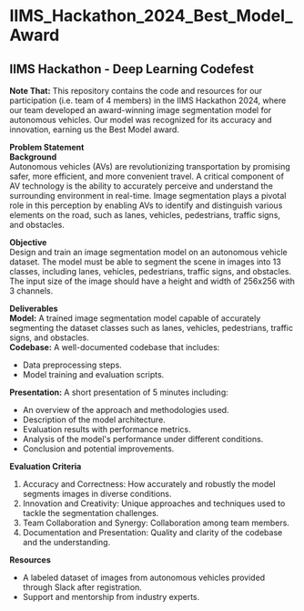 # IIMS_Hackathon_2024_Best_Model_Award<br>
## IIMS Hackathon - Deep Learning Codefest
**Note That:**
This repository contains the code and resources for our participation (i.e. team of 4 members) in the IIMS Hackathon 2024, where our team developed an award-winning image segmentation model for autonomous vehicles. Our model was recognized for its accuracy and innovation, earning us the Best Model award. <br>

**Problem Statement**<br>
**Background**<br>
Autonomous vehicles (AVs) are revolutionizing transportation by promising safer, more efficient, and more convenient travel. A critical component of AV technology is the ability to accurately perceive and understand the surrounding environment in real-time. Image segmentation plays a pivotal role in this perception by enabling AVs to identify and distinguish various elements on the road, such as lanes, vehicles, pedestrians, traffic signs, and obstacles.<br>

**Objective**<br>
Design and train an image segmentation model on an autonomous vehicle dataset. The model must be able to segment the scene in images into 13 classes, including lanes, vehicles, pedestrians, traffic signs, and obstacles. The input size of the image should have a height and width of 256x256 with 3 channels.<br>

**Deliverables**<br>
**Model:** A trained image segmentation model capable of accurately segmenting the dataset classes such as lanes, vehicles, pedestrians, traffic signs, and obstacles.<br>
**Codebase:** A well-documented codebase that includes:
- Data preprocessing steps.
- Model training and evaluation scripts.

**Presentation:** A short presentation of 5 minutes including:
- An overview of the approach and methodologies used.
- Description of the model architecture.
- Evaluation results with performance metrics.
- Analysis of the model's performance under different conditions.
- Conclusion and potential improvements.

**Evaluation Criteria**
1. Accuracy and Correctness: How accurately and robustly the model segments images in diverse conditions.
2. Innovation and Creativity: Unique approaches and techniques used to tackle the segmentation challenges.
3. Team Collaboration and Synergy: Collaboration among team members.
4. Documentation and Presentation: Quality and clarity of the codebase and the understanding.

**Resources**
- A labeled dataset of images from autonomous vehicles provided through Slack after registration.
- Support and mentorship from industry experts.
